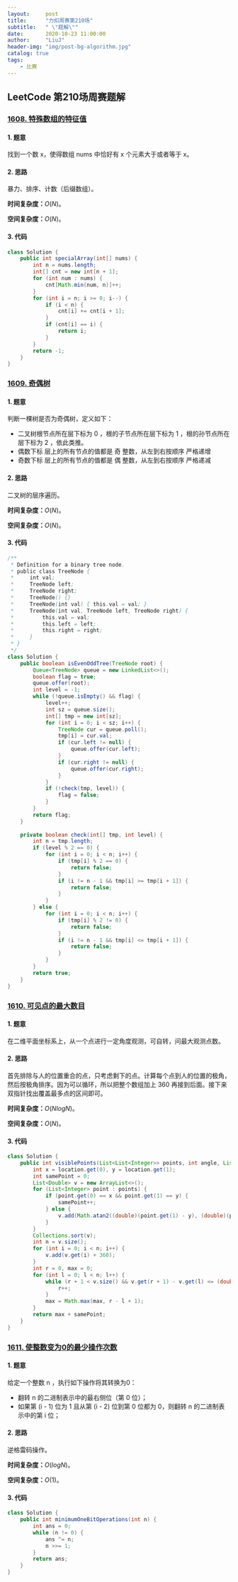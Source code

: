```yaml
---
layout:     post
title:      "力扣周赛第210场"
subtitle:   " \"题解\""
date:       2020-10-23 11:00:00
author:     "LiuJ"
header-img: "img/post-bg-algorithm.jpg"
catalog: true
tags:
    - 比赛
---
```


## LeetCode 第210场周赛题解

### [1608. 特殊数组的特征值](https://leetcode-cn.com/problems/special-array-with-x-elements-greater-than-or-equal-x/)

#### 1. 题意

找到一个数 x，使得数组 nums 中恰好有 x 个元素大于或者等于 x。

#### 2. 思路

暴力、排序、计数（后缀数组）。

**时间复杂度：**$O(N)$。

**空间复杂度：**$O(N)$。

#### 3. 代码

```java
class Solution {
    public int specialArray(int[] nums) {
        int n = nums.length;
        int[] cnt = new int[n + 1];
        for (int num : nums) {
            cnt[Math.min(num, n)]++;
        }
        for (int i = n; i >= 0; i--) {
            if (i < n) {
                cnt[i] += cnt[i + 1];
            }
            if (cnt[i] == i) {
                return i;
            }
        }
        return -1;
    }
}
```

### [1609. 奇偶树](https://leetcode-cn.com/problems/even-odd-tree/)

#### 1. 题意

判断一棵树是否为奇偶树，定义如下：

- 二叉树根节点所在层下标为 0 ，根的子节点所在层下标为 1 ，根的孙节点所在层下标为 2 ，依此类推。
- 偶数下标 层上的所有节点的值都是 奇 整数，从左到右按顺序 严格递增
- 奇数下标 层上的所有节点的值都是 偶 整数，从左到右按顺序 严格递减

#### 2. 思路

二叉树的层序遍历。

**时间复杂度：**$O(N)$。

**空间复杂度：**$O(N)$。

#### 3. 代码

```java
/**
 * Definition for a binary tree node.
 * public class TreeNode {
 *     int val;
 *     TreeNode left;
 *     TreeNode right;
 *     TreeNode() {}
 *     TreeNode(int val) { this.val = val; }
 *     TreeNode(int val, TreeNode left, TreeNode right) {
 *         this.val = val;
 *         this.left = left;
 *         this.right = right;
 *     }
 * }
 */
class Solution {
    public boolean isEvenOddTree(TreeNode root) {
        Queue<TreeNode> queue = new LinkedList<>();
        boolean flag = true;
        queue.offer(root);
        int level = -1;
        while (!queue.isEmpty() && flag) {
            level++;
            int sz = queue.size();
            int[] tmp = new int[sz];
            for (int i = 0; i < sz; i++) {
                TreeNode cur = queue.poll();
                tmp[i] = cur.val;
                if (cur.left != null) {
                    queue.offer(cur.left);
                }
                if (cur.right != null) {
                    queue.offer(cur.right);
                }
            }
            if (!check(tmp, level)) {
                flag = false;
            }
        }
        return flag;
    }
    
    private boolean check(int[] tmp, int level) {
        int n = tmp.length;
        if (level % 2 == 0) {
            for (int i = 0; i < n; i++) {
                if (tmp[i] % 2 == 0) {
                    return false;
                }
                if (i != n - 1 && tmp[i] >= tmp[i + 1]) {
                    return false;
                }
            }
        } else {
            for (int i = 0; i < n; i++) {
                if (tmp[i] % 2 != 0) {
                    return false;
                }
                if (i != n - 1 && tmp[i] <= tmp[i + 1]) {
                    return false;
                }
            }
        }
        return true;
    }
}
```

### [1610. 可见点的最大数目](https://leetcode-cn.com/problems/maximum-number-of-visible-points/)

#### 1. 题意

在二维平面坐标系上，从一个点进行一定角度观测，可自转，问最大观测点数。

#### 2. 思路

首先排除与人的位置重合的点，只考虑剩下的点。计算每个点到人的位置的极角，然后按极角排序。因为可以循环，所以把整个数组加上 360 再接到后面。接下来双指针找出覆盖最多点的区间即可。

**时间复杂度：**$O(NlogN)$。

**空间复杂度：**$O(N)$。

#### 3. 代码

```java
class Solution {
    public int visiblePoints(List<List<Integer>> points, int angle, List<Integer> location) {
        int x = location.get(0), y = location.get(1);
        int samePoint = 0;
        List<Double> v = new ArrayList<>();
        for (List<Integer> point : points) {
            if (point.get(0) == x && point.get(1) == y) {
                samePoint++;
            } else {
                v.add(Math.atan2((double)(point.get(1) - y), (double)(point.get(0) - x)) * 180 / Math.PI);
            }
        }
        Collections.sort(v);
        int n = v.size();
        for (int i = 0; i < n; i++) {
            v.add(v.get(i) + 360);
        }
        int r = 0, max = 0;
        for (int l = 0; l < n; l++) {
            while (r + 1 < v.size() && v.get(r + 1) - v.get(l) <= (double)angle + 1e-8) {
                r++;
            }
            max = Math.max(max, r - l + 1);
        }
        return max + samePoint;
    }
}
```

### [1611. 使整数变为0的最少操作次数](https://leetcode-cn.com/problems/minimum-one-bit-operations-to-make-integers-zero/)

#### 1. 题意

给定一个整数 n ，执行如下操作将其转换为0：

- 翻转 n 的二进制表示中的最右侧位（第 0 位）；
- 如果第 (i - 1) 位为 1 且从第 (i - 2) 位到第 0 位都为 0，则翻转 n 的二进制表示中的第 i 位；

#### 2. 思路

逆格雷码操作。

**时间复杂度：**$O(logN)$。

**空间复杂度：**$O(1)$。

#### 3. 代码

```java
class Solution {
    public int minimumOneBitOperations(int n) {
        int ans = 0;
        while (n != 0) {
            ans ^= n;
            n >>= 1;
        }
        return ans;
    }
}
```

